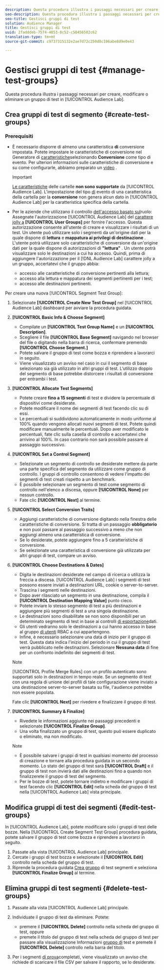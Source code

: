 ```yaml
---
description: Questa procedura illustra i passaggi necessari per creare, modificare o eliminare un gruppo di test in Audience Lab
seo-description: Questa procedura illustra i passaggi necessari per creare, modificare o eliminare un gruppo di test in Audience Lab
seo-title: Gestisci gruppi di test
solution: Audience Manager
title: Gestisci gruppi di test
uuid: 2fadddeb-7574-4853-8c52-c58456582c62
translation-type: tm+mt
source-git-commit: c9737315132e2ae7d72c250d8c196abe8d9e0e43

---
```



# Gestisci gruppi di test {#manage-test-groups}

Questa procedura illustra i passaggi necessari per creare, modificare o eliminare un gruppo di test in [!UICONTROL Audience Lab].

## Crea gruppi di test di segmento {#create-test-groups}

### Prerequisiti

<!-- create-test-group.xml -->

* È necessario disporre di almeno una caratteristica **di** conversione impostata. Potete impostare le caratteristiche di conversione nel Generatore di [caratteristiche](../../features/traits/create-onboarded-rule-based-traits.md)selezionando **Conversione** come tipo di evento. Per ulteriori informazioni sulle caratteristiche di conversione e su come configurarle, abbiamo preparato un [video](https://helpx.adobe.com/audience-manager/kt/using/creating-conversion-traits-feature-video-use.html) .

   >[!IMPORTANT]
   >
   >[Le caratteristiche](../../features/traits/about-folder-traits.md) delle cartelle **non sono supportate** da [!UICONTROL Audience Lab]. L'impostazione del tipo [di](../../features/traits/create-onboarded-rule-based-traits.md) evento di una caratteristica della cartella per la **conversione** non genera alcun dato in [!UICONTROL Audience Lab] per la caratteristica specifica della cartella.

* Per le aziende che utilizzano il controllo [dell'accesso basato sul](../../features/administration/administration-overview.md)ruolo: Assegnate l'autorizzazione [!UICONTROL Audience Lab] del [carattere jolly a](../../features/administration/administration-overview.md#wild-card-permissions) **[!UICONTROL User Groups]** per fornire l'accesso. Questa autorizzazione consente all'utente di creare e visualizzare i risultati di un test. Un utente può utilizzare solo i segmenti da un'origine dati per la quale dispone di **lettura** e **mappatura ai privilegi di destinazione** . L'utente potrà utilizzare solo caratteristiche di conversione da un'origine dati per la quale dispone di autorizzazioni di **"lettura"** . Un utente potrà visualizzare solo le destinazioni a cui ha accesso. Quindi, prima di aggiungere l'autorizzazione per il [!DNL Audience Lab] carattere jolly a un gruppo, accertatevi che il gruppo abbia:
   * accesso alle caratteristiche di conversione pertinenti alla lettura;
   * accesso alla lettura e mappatura dei segmenti pertinenti per i test;
   * accesso alle destinazioni pertinenti.

Per creare una nuova [!UICONTROL Segment Test Group]:

1. Selezionate **[!UICONTROL Create New Test Group]** nel [!UICONTROL Audience Lab] dashboard per avviare la procedura guidata.
1. **[!UICONTROL Basic Info & Choose Segment]**

   * Compilate un **[!UICONTROL Test Group Name]** e un **[!UICONTROL Description]**.
   * Scegliere il file **[!UICONTROL Base Segment]** navigando nel browser del file o digitando nella barra di ricerca, confermare premendo **[!UICONTROL Choose Segment.]**
   * Potete salvare il gruppo di test come bozza e riprendere a lavorarci in seguito.
   * Viene visualizzato un avviso nel caso in cui il segmento di base selezionato sia già utilizzato in altri gruppi di test. L’utilizzo doppio del segmento di base potrebbe distorcere i risultati di conversione per entrambi i test.

1. **[!UICONTROL Allocate Test Segments]**

   * Potete creare **fino a 15 segmenti** di test e dividere la percentuale di dispositivi come desiderate.
   * Potete modificare il nome dei segmenti di test facendo clic su di essi.
   * Le percentuali si suddividono automaticamente in modo uniforme al 100% quando vengono allocati nuovi segmenti di test. Potete quindi modificare manualmente le percentuali. Dopo aver modificato le percentuali, fate clic sulla casella di controllo e accertatevi che arrivino al 100%. In caso contrario non sarà possibile passare al passaggio successivo.

1. **[!UICONTROL Set a Control Segment]**

   * Selezionate un segmento di controllo se desiderate mettere da parte una parte specifica del segmento da utilizzare come gruppo di controllo. I gruppi di controllo consentono di vedere l'impatto dei segmenti di test creati rispetto a un benchmark.
   * È possibile selezionare un segmento di test come segmento di controllo nell'elenco a discesa, oppure **[!UICONTROL None]** per nessun controllo.
   * Fate clic **[!UICONTROL Next]** al termine.

1. **[!UICONTROL Select Conversion Traits]**

   * Aggiungi caratteristiche di conversione digitando nella finestra delle caratteristiche di conversione. Si tratta di un passaggio **obbligatorio** e non puoi passare al passaggio successivo a meno che non aggiungi almeno una caratteristica di conversione.
   * Se lo desiderate, potete aggiungere fino a 5 caratteristiche di conversione.
   * Se selezionate una caratteristica di conversione già utilizzata per altri gruppi di test, compare un avviso.

1. **[!UICONTROL Choose Destinations & Dates]**

   * Digita le destinazioni desiderate nel campo di ricerca o utilizza la freccia a discesa. [!UICONTROL Audience Lab] i segmenti di test possono essere inviati a destinazioni URL, cookie o server-to-server.
   * Trascina i segmenti nelle destinazioni.
   * Dopo aver rilasciato un segmento in una destinazione, compila il **[!UICONTROL Destination Mapping Value]** punto cieco.
   * Potete inviare lo stesso segmento di test a più destinazioni e aggiungere più segmenti di test a una singola destinazione.
   * Le destinazioni sono disabilitate se non sono disponibili per un determinato segmento di test in base ai controlli [di esportazione](../../features/data-export-controls.md)dati.
   * Gli utenti vedranno solo le destinazioni a cui hanno accesso in base al gruppo [di utenti](../../features/administration/administration-overview.md) RBAC a cui appartengono.
   * Infine, è necessario selezionare una data di inizio per il gruppo di test. Questa data indica l'inizio del periodo in cui il gruppo di test verrà pubblicato nelle destinazioni. Selezionare **Nessuna data** di fine per un confronto indefinito dei segmenti di test.
   >[!NOTE]
   >
   >[!UICONTROL Profile Merge Rules] con un profilo autenticato sono supportati solo in destinazioni in tempo reale. Se un segmento di test con una regola di unione dei profili di tale configurazione viene inviato a una destinazione server-to-server basata su file, l'audience potrebbe non essere popolata.

   Fate clic **[!UICONTROL Next]** per rivedere e finalizzare il gruppo di test.

1. **[!UICONTROL Summary & Finalize]**

   * Rivedete le informazioni aggiunte nei passaggi precedenti e selezionate **[!UICONTROL Finalize Group]**.
   * Una volta finalizzato un gruppo di test, questo può essere duplicato o eliminato, ma non modificato.
   >[!NOTE]
   >* È possibile salvare i gruppi di test in qualsiasi momento del processo di creazione e tornare alla procedura guidata in un secondo momento. Lo stato del gruppo di test sarà **[!UICONTROL Draft]** e il gruppo di test non invierà dati alle destinazioni fino a quando non finalizzerete il gruppo di test del segmento.
   >* Per le bozze di test, potete tornare indietro e modificare i gruppi di test facendo clic **[!UICONTROL Edit]** nella scheda del gruppo di test nella [!UICONTROL Audience Lab] vista principale.


## Modifica gruppi di test dei segmenti {#edit-test-groups}

In [!UICONTROL Audience Lab], potete modificare solo i gruppi di test delle bozze. Nella [!UICONTROL Create Segment Test Group] procedura guidata, potete salvare il gruppo di test come bozza e riprendere a lavorarci in seguito.

1. Passate alla vista [!UICONTROL Audience Lab] principale.
1. Cercate i gruppi di test bozza e selezionate il **[!UICONTROL Edit]** controllo nella scheda del gruppo di test.
1. Riprende la procedura guidata [Crea gruppo](../../features/audience-lab/audience-lab-manage-test-groups.md#create-test-groups) di test segmenti e seleziona **[!UICONTROL Finalize Group]** al termine.

## Elimina gruppi di test segmenti {#delete-test-groups}

1. Passate alla vista [!UICONTROL Audience Lab] principale.
1. Individuate il gruppo di test da eliminare. Potete:

   * premere il **[!UICONTROL Delete]** controllo nella scheda del gruppo di test, oppure
   * premete il titolo del gruppo di test nella scheda del gruppo di test per passare alla visualizzazione Informazioni [gruppo di](../../features/audience-lab/audience-lab-information-view.md) test e premete il **[!UICONTROL Delete]** controllo nella barra del titolo.

1. Per i segmenti [di prova](../../features/audience-lab/audience-lab.md#status)completati, viene visualizzato un avviso che richiede di scaricare il file CSV per salvare il rapporto, se lo desiderate.
